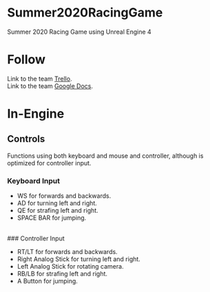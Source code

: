# Summer2020RacingGame
Summer 2020 Racing Game using Unreal Engine 4

# Follow
Link to the team [Trello](https://trello.com/b/o6U4qGaw/production-board).
<br>Link to the team [Google Docs](https://drive.google.com/drive/folders/17BtU1I46veKyfZojWxa2p882M6ybbNQ-).

# In-Engine
## Controls
Functions using both keyboard and mouse and controller, although is optimized for controller input.
### Keyboard Input
<ul>
  <li>WS for forwards and backwards.</li>
  <li>AD for turning left and right.</li>
  <li>QE for strafing left and right.</li>
  <li>SPACE BAR for jumping.</li>
</ul>
<br>
### Controller Input
<ul>
  <li>RT/LT for forwards and backwards.</li>
  <li>Right Analog Stick for turning left and right.</li>
  <li>Left Analog Stick for rotating camera.</li>
  <li>RB/LB for strafing left and right.</li>
  <li>A Button for jumping.</li>
</ul>
